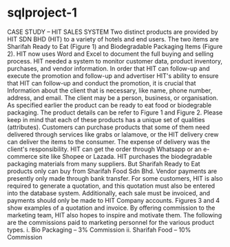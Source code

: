 # sqlproject-1

CASE STUDY – HIT SALES SYSTEM 
Two distinct products are provided by HIT SDN BHD (HIT) to a variety of hotels and end 
users. The two items are Sharifah Ready to Eat (Figure 1) and Biodegradable Packaging Items 
(Figure 2). HIT now uses Word and Excel to document the full buying and selling process. HIT 
needed a system to monitor customer data, product inventory, purchases, and vendor information.
In order that HIT can follow-up and execute the promotion and follow-up and advertiser 
HIT's ability to ensure that HIT can follow-up and conduct the promotion, it is crucial that 
Information about the client that is necessary, like name, phone number, address, and email. The 
client may be a person, business, or organisation.
As specified earlier the product can be ready to eat food or biodegrable packaging. The 
product details can be refer to Figure 1 and Figure 2. Please keep in mind that each of these 
products has a unique set of qualities (attributes).
Customers can purchase products that some of them need delivered through services like 
grabs or lalamove, or the HIT delivery crew can deliver the items to the consumer. The expense of 
delivery was the client's responsibility. HIT can get the order through Whatsapp or an e-commerce 
site like Shopee or Lazada.
HIT purchases the biodegradable packaging materials from many suppliers. But Sharifah 
Ready to Eat products only can buy from Sharifah Food Sdn Bhd. Vendor payments are presently 
only made through bank transfer.
For some customers, HIT is also required to generate a quotation, and this quotation must 
also be entered into the database system. Additionally, each sale must be invoiced, and payments 
should only be made to HIT Company accounts. Figures 3 and 4 show examples of a quotation 
and invoice.
By offering commission to the marketing team, HIT also hopes to inspire and motivate 
them. The following are the commissions paid to marketing personnel for the various product 
types.
i. Bio Packaging – 3% Commission
ii. Sharifah Food – 10% Commission
